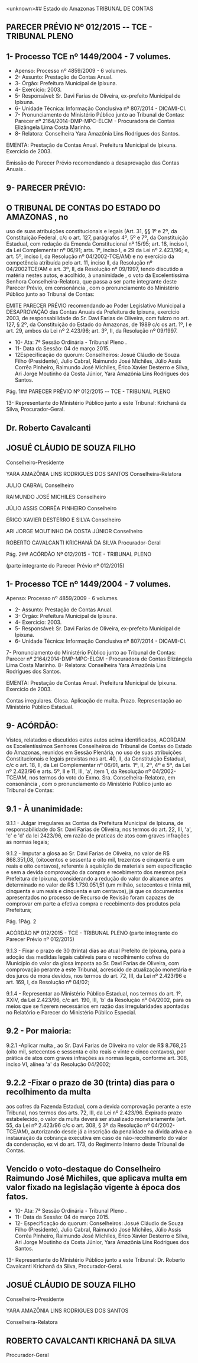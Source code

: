 &lt;unknown&gt;## Estado do Amazonas TRIBUNAL DE CONTAS

## PARECER PRÉVIO Nº 012/2015 -- TCE - TRIBUNAL PLENO

## 1- Processo TCE nº 1449/2004 - 7 volumes.

- Apenso: Processo nº 4859/2009 - 6 volumes.
- 2- Assunto: Prestação de Contas Anual.
- 3- Órgão: Prefeitura Municipal de Ipixuna.
- 4- Exercício: 2003.
- 5- Responsável: Sr. Davi Farias de Oliveira, ex-prefeito Municipal de Ipixuna.
- 6- Unidade Técnica: Informação Conclusiva nº 807/2014 - DICAMI-CI.
- 7-  Pronunciamento  do Ministério Público  junto  ao Tribunal  de Contas: Parecer  nº 2164/2014-DMP-MPC-ELCM - Procuradora de Contas Elizângela Lima Costa Marinho.
- 8- Relatora: Conselheira Yara Amazônia Lins Rodrigues dos Santos.

EMENTA: Prestação de Contas Anual. Prefeitura Municipal de Ipixuna. Exercício de 2003.

Emissão de Parecer Prévio recomendando a desaprovação das Contas Anuais .

## 9- PARECER PRÉVIO:

## O TRIBUNAL DE CONTAS DO ESTADO DO AMAZONAS ,  no

uso  de  suas  atribuições  constitucionais  e  legais  (Art.  31,  §§  1º  e  2º,  da  Constituição Federal, c/c o art. 127, parágrafos 4º, 5º e 7º, da Constituição Estadual, com redação da Emenda Constitucional nº 15/95; art. 18, inciso I, da Lei Complementar nº 06/91; arts. 1º, inciso I, e 29 da Lei nº 2.423/96; e, art. 5º, inciso I, da Resolução nº 04/2002-TCE/AM) e no exercício da competência atribuída pelo art. 11, inciso II, da Resolução nº 04/2002TCE/AM e art. 3º, II, da Resolução nº 09/1997, tendo discutido a matéria nestes autos, e acolhido, à unanimidade ,  o  voto  da  Excelentíssima Senhora Conselheira-Relatora, que passa a ser parte integrante deste Parecer Prévio, em consonância , com o pronunciamento do Ministério Público junto ao Tribunal de Contas:

EMITE PARECER PRÉVIO recomendando ao Poder Legislativo Municipal  a DESAPROVAÇÃO das  Contas  Anuais  da  Prefeitura  de  Ipixuna,  exercício 2003, de responsabilidade do Sr. Davi Farias de Oliveira, com fulcro no art. 127, § 2º, da Constituição do Estado do Amazonas, de 1989 c/c os art. 1º, I e art. 29, ambos da Lei nº 2.423/96; art. 3º, II, da Resolução nº 09/1997.

- 10- Ata: 7ª Sessão Ordinária - Tribunal Pleno .
- 11- Data da Sessão: 04 de março 2015.
- 12Especificação do quorum: Conselheiros: Josué Cláudio de Souza Filho (Presidente), Julio Cabral, Raimundo  José Michiles, Júlio Assis Corrêa  Pinheiro, Raimundo  José  Michiles,  Érico  Xavier  Desterro  e  Silva,  Ari  Jorge  Moutinho  da  Costa Júnior, Yara Amazônia Lins Rodrigues dos Santos.

Pág. 1## PARECER PRÉVIO Nº 012/2015 -- TCE - TRIBUNAL PLENO

13- Representante do Ministério Público junto a este Tribunal: Krichanã da Silva, Procurador-Geral.

## Dr. Roberto Cavalcanti

## JOSUÉ CLÁUDIO DE SOUZA FILHO

Conselheiro-Presidente

YARA AMAZÔNIA LINS RODRIGUES DOS SANTOS Conselheira-Relatora

JULIO CABRAL Conselheiro

RAIMUNDO JOSÉ MICHILES Conselheiro

JÚLIO ASSIS CORRÊA PINHEIRO Conselheiro

ÉRICO XAVIER DESTERRO E SILVA Conselheiro

ARI JORGE MOUTINHO DA COSTA JÚNIOR Conselheiro

ROBERTO CAVALCANTI KRICHANÃ DA SILVA Procurador-Geral

Pág. 2## ACÓRDÃO Nº 012/2015 - TCE - TRIBUNAL PLENO

(parte integrante do Parecer Prévio nº 012/2015)

## 1- Processo TCE nº 1449/2004 - 7 volumes.

Apenso: Processo nº 4859/2009 - 6 volumes.

- 2- Assunto: Prestação de Contas Anual.
- 3- Órgão: Prefeitura Municipal de Ipixuna.
- 4- Exercício: 2003.
- 5- Responsável: Sr. Davi Farias de Oliveira, ex-prefeito Municipal de Ipixuna.
- 6- Unidade Técnica: Informação Conclusiva nº 807/2014 - DICAMI-CI.

7-  Pronunciamento  do  Ministério  Público  junto  ao  Tribunal  de  Contas: Parecer  nº 2164/2014-DMP-MPC-ELCM - Procuradora de Contas Elizângela Lima Costa Marinho. 8- Relatora: Conselheira Yara Amazônia Lins Rodrigues dos Santos.

EMENTA: Prestação de Contas Anual. Prefeitura  Municipal  de  Ipixuna.  Exercício  de 2003.

Contas irregulares. Glosa. Aplicação de multa. Prazo.  Representação  ao  Ministério  Público Estadual.

## 9- ACÓRDÃO:

Vistos, relatados e  discutidos estes autos acima identificados,  ACORDAM os Excelentíssimos  Senhores  Conselheiros  do  Tribunal  de  Contas  do  Estado  do Amazonas,  reunidos  em Sessão  Plenária,  no  uso  de suas  atribuições Constitucionais  e legais  previstas  nos  art.  40,  II, da  Constituição  Estadual,  c/c  o  art.  18,  II,  da Lei Complementar nº 06/91, arts. 1º, II, 2º, 4º e 5º, da Lei nº 2.423/96 e arts. 5º, II e 11, III, 'a', item  1,  da  Resolução  nº  04/2002-TCE/AM, nos  termos  do  voto  do  Exmo.  Sra. Conselheira-Relatora,  em  consonância ,  com  o  pronunciamento  do  Ministério  Público junto ao Tribunal de Contas:

## 9.1 - À unanimidade:

9.1.1 - Julgar irregulares as Contas da Prefeitura Municipal de Ipixuna, de responsabilidade do Sr. Davi Farias de Oliveira, nos termos do art. 22, III, 'a', 'c' e 'd' da lei 2423/96, em razão de praticas de atos com graves infrações as normas legais;

9.1.2  -  Imputar  a  glosa  ao Sr.  Davi  Farias  de  Oliveira,  no  valor  de  R$ 868.351,08,  (oitocentos  e  sessenta  e  oito  mil,  trezentos  e  cinquenta  e  um  reais  e  oito centavos), referente à aquisição de materiais  sem  especificação e  sem  a  devida comprovação  da  compra  e  recebimento  dos  mesmos  pela  Prefeitura  de Ipixuna, considerando  a redução  do  valor do alcance  antes determinado  no  valor de R$ 1.730.051,51 (um milhão, setecentos e trinta mil, cinquenta e um reais e cinquenta e um centavos), já que os documentos apresentados no processo de Recurso de Revisão foram capazes  de  comprovar  em  parte  a  efetiva  compra  e  recebimento  dos  produtos  pela Prefeitura;

Pág. 1Pág. 2

ACÓRDÃO Nº 012/2015 - TCE - TRIBUNAL PLENO (parte integrante do Parecer Prévio nº 012/2015)

9.1.3 - Fixar o prazo de 30 (trinta) dias ao atual Prefeito de Ipixuna, para a adoção das medidas legais cabíveis para o recolhimento cofres do Município do valor da glosa imposta ao Sr. Davi Farias de Oliveira, com comprovação perante a este Tribunal, acrescido de atualização monetária e dos juros de mora devidos, nos termos do art. 72, III, da Lei nº 2.423/96 e art. 169, I, da Resolução nº 04/02;

9.1.4 - Representar ao  Ministério Público Estadual, nos termos do art. 1º, XXIV, da Lei 2.423/96, c/c art. 190, III, 'b' da Resolução nº 04/2002, para os meios que se fizerem necessários em razão das irregularidades apontadas no Relatório e Parecer do Ministério Público Especial.

## 9.2 - Por maioria:

9.2.1 -Aplicar  multa , ao  Sr.  Davi  Farias  de  Oliveira  no  valor  de  R$ 8.768,25 (oito mil, setecentos e sessenta e oito reais e vinte e cinco centavos), por prática de atos com graves infrações as normas legais, conforme art. 308, inciso VI, alínea 'a' da Resolução 04/2002;

## 9.2.2 -Fixar o prazo de 30 (trinta) dias para o recolhimento da multa

aos cofres da Fazenda Estadual, com a devida comprovação perante a este Tribunal, nos termos dos arts. 72, III, da Lei nº 2.423/96. Expirado prazo estabelecido, o valor da multa deverá ser atualizado monetariamente (art. 55, da Lei nº 2.423/96 c/c o art. 308, § 3º da Resolução nº 04/2002-TCE/AM), autorizando desde já a inscrição da penalidade na dívida ativa  e  a  instauração  da  cobrança  executiva  em caso  de  não-recolhimento  do  valor  da condenação, ex vi do art. 173, do Regimento Interno deste Tribunal de Contas.

## Vencido  o  voto-destaque  do  Conselheiro  Raimundo  José  Michiles,  que  aplicava multa em valor fixado na legislação vigente à época dos fatos.

- 10- Ata: 7ª Sessão Ordinária - Tribunal Pleno .
- 11- Data da Sessão: 04 de março 2015.
- 12- Especificação do quorum: Conselheiros: Josué Cláudio de Souza Filho (Presidente), Julio Cabral,  Raimundo  José  Michiles,  Júlio  Assis  Corrêa  Pinheiro,  Raimundo  José Michiles,  Érico  Xavier  Desterro  e  Silva,  Ari  Jorge Moutinho  da  Costa  Júnior, Yara Amazônia Lins Rodrigues dos Santos.

13- Representante do Ministério Público junto a este Tribunal: Dr. Roberto Cavalcanti Krichanã da Silva, Procurador-Geral.

## JOSUÉ CLÁUDIO DE SOUZA FILHO

Conselheiro-Presidente

YARA AMAZÔNIA LINS RODRIGUES DOS SANTOS

Conselheira-Relatora

## ROBERTO CAVALCANTI KRICHANÃ DA SILVA

Procurador-Geral